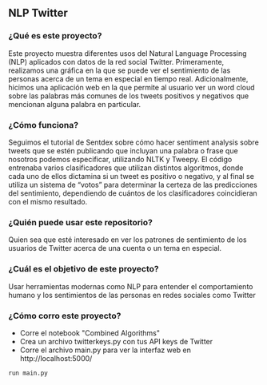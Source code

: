 ## NLP Twitter

### ¿Qué es este proyecto?

Este proyecto muestra diferentes usos del Natural Language Processing (NLP) aplicados con datos de la red social Twitter. Primeramente, realizamos una gráfica en la que se puede ver el sentimiento de las personas acerca de un tema en especial en tiempo real. Adicionalmente, hicimos una aplicación web en la que permite al usuario ver un word cloud sobre las palabras más comunes de los tweets positivos y negativos que mencionan alguna palabra en particular.

### ¿Cómo funciona?

Seguimos el tutorial de Sentdex sobre cómo hacer sentiment analysis sobre tweets que se estén publicando que incluyan una palabra o frase que nosotros podemos especificar, utilizando NLTK y Tweepy.
El código entrenaba varios clasificadores que utilizan distintos algoritmos, donde cada uno de ellos dictamina si un tweet es positivo o negativo, y al final se utiliza un sistema de “votos” para determinar la certeza de las predicciones del sentimiento, dependiendo de cuántos de los clasificadores coincidieran con el mismo resultado.

### ¿Quién puede usar este repositorio?

Quien sea que esté interesado en ver los patrones de sentimiento de los usuarios de Twitter acerca de una cuenta o un tema en especial.

### ¿Cuál es el objetivo de este proyecto?

Usar herramientas modernas como NLP para entender el comportamiento humano y los sentimientos de las personas en redes sociales como Twitter

### ¿Cómo corro este proyecto?

- Corre el notebook "Combined Algorithms"
- Crea un archivo twitterkeys.py con tus API keys de Twitter
- Corre el archivo main.py para ver la interfaz web en http://localhost:5000/

```bash
run main.py
```